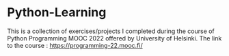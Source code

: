 # Python-Learning
This is a collection of exercises/projects I completed during the course of Python Programming MOOC 2022 offered by University of Helsinki.
The link to the course : https://programming-22.mooc.fi/

